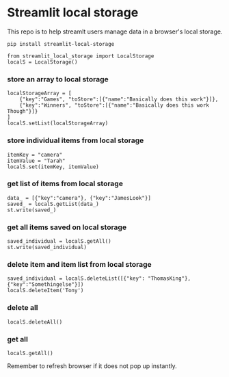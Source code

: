 # Streamlit local storage

This repo is to help streamlt users manage data in a browser's local storage.

`pip install streamlit-local-storage`


```
from streamlit_local_storage import LocalStorage
localS = LocalStorage()
```

### store an array to local storage

```
localStorageArray = [
    {"key":"Games", "toStore":[{"name":"Basically does this work"}]},
    {"key":"Winners", "toStore":[{"name":"Basically does this work Though"}]}
]
localS.setList(localStorageArray)
```

### store individual items from local storage
```
itemKey = "camera"
itemValue = "Tarah"
localS.set(itemKey, itemValue)
```

### get list of items from local storage

```
data_ = [{"key":"camera"}, {"key":"JamesLook"}]
saved_ = localS.getList(data_)
st.write(saved_)

```

### get all items saved on local storage

```
saved_individual = localS.getAll()
st.write(saved_individual)

```

### delete item and item list from local storage

```
saved_individual = localS.deleteList([{"key": "ThomasKing"}, {"key":"Somethingelse"}])
localS.deleteItem('Tony')

```

### delete all
```
localS.deleteAll()

```

### get all

```
localS.getAll()

```

Remember to refresh browser if it does not pop up instantly. 
